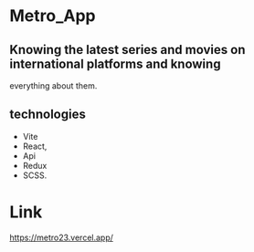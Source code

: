 # Metro_App
## Knowing the latest series and movies on international platforms and knowing
everything about them.
## technologies
- Vite
- React,
- Api
- Redux 
- SCSS.


# Link
https://metro23.vercel.app/

